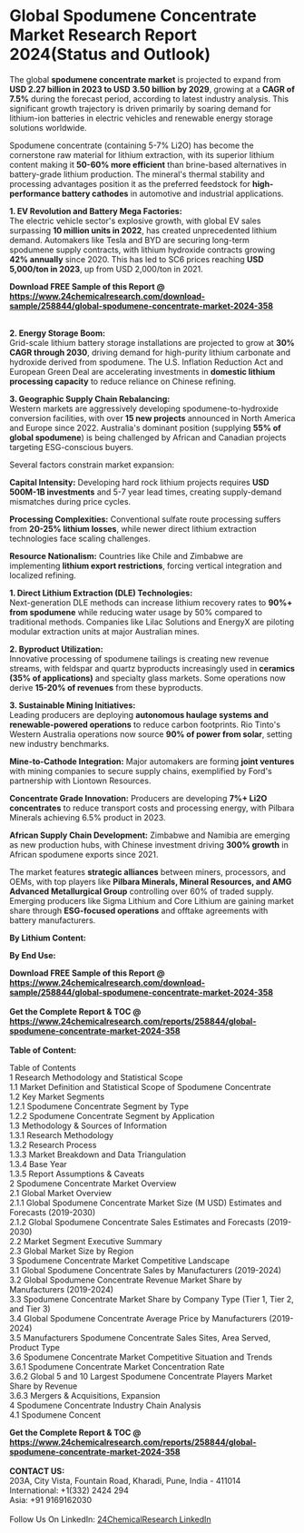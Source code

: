 <h1>Global Spodumene Concentrate Market Research Report 2024(Status and Outlook)</h1><p>The global <strong>spodumene concentrate market</strong> is projected to expand from <strong>USD 2.27 billion in 2023 to USD 3.50 billion by 2029</strong>, growing at a <strong>CAGR of 7.5%</strong> during the forecast period, according to latest industry analysis. This significant growth trajectory is driven primarily by soaring demand for lithium-ion batteries in electric vehicles and renewable energy storage solutions worldwide.</p><p>Spodumene concentrate (containing 5-7% Li2O) has become the cornerstone raw material for lithium extraction, with its superior lithium content making it <strong>50-60% more efficient</strong> than brine-based alternatives in battery-grade lithium production. The mineral's thermal stability and processing advantages position it as the preferred feedstock for <strong>high-performance battery cathodes</strong> in automotive and industrial applications.</p><p><strong>1. EV Revolution and Battery Mega Factories:</strong><br>
The electric vehicle sector's explosive growth, with global EV sales surpassing <strong>10 million units in 2022</strong>, has created unprecedented lithium demand. Automakers like Tesla and BYD are securing long-term spodumene supply contracts, with lithium hydroxide contracts growing <strong>42% annually</strong> since 2020. This has led to SC6 prices reaching <strong>USD 5,000/ton in 2023</strong>, up from USD 2,000/ton in 2021.</p><div><b>Download FREE Sample of this Report @ 
            <a href="https://www.24chemicalresearch.com/download-sample/258844/global-spodumene-concentrate-market-2024-358">
            https://www.24chemicalresearch.com/download-sample/258844/global-spodumene-concentrate-market-2024-358</a></b></div><br><p><strong>2. Energy Storage Boom:</strong><br>
Grid-scale lithium battery storage installations are projected to grow at <strong>30% CAGR through 2030</strong>, driving demand for high-purity lithium carbonate and hydroxide derived from spodumene. The U.S. Inflation Reduction Act and European Green Deal are accelerating investments in <strong>domestic lithium processing capacity</strong> to reduce reliance on Chinese refining.</p><p><strong>3. Geographic Supply Chain Rebalancing:</strong><br>
Western markets are aggressively developing spodumene-to-hydroxide conversion facilities, with over <strong>15 new projects</strong> announced in North America and Europe since 2022. Australia's dominant position (supplying <strong>55% of global spodumene</strong>) is being challenged by African and Canadian projects targeting ESG-conscious buyers.</p><p>Several factors constrain market expansion:</p><p><strong>Capital Intensity:</strong> Developing hard rock lithium projects requires <strong>USD 500M-1B investments</strong> and 5-7 year lead times, creating supply-demand mismatches during price cycles.</p><p><strong>Processing Complexities:</strong> Conventional sulfate route processing suffers from <strong>20-25% lithium losses</strong>, while newer direct lithium extraction technologies face scaling challenges.</p><p><strong>Resource Nationalism:</strong> Countries like Chile and Zimbabwe are implementing <strong>lithium export restrictions</strong>, forcing vertical integration and localized refining.</p><p><strong>1. Direct Lithium Extraction (DLE) Technologies:</strong><br>
Next-generation DLE methods can increase lithium recovery rates to <strong>90%+ from spodumene</strong> while reducing water usage by 50% compared to traditional methods. Companies like Lilac Solutions and EnergyX are piloting modular extraction units at major Australian mines.</p><p><strong>2. Byproduct Utilization:</strong><br>
Innovative processing of spodumene tailings is creating new revenue streams, with feldspar and quartz byproducts increasingly used in <strong>ceramics (35% of applications)</strong> and specialty glass markets. Some operations now derive <strong>15-20% of revenues</strong> from these byproducts.</p><p><strong>3. Sustainable Mining Initiatives:</strong><br>
Leading producers are deploying <strong>autonomous haulage systems and renewable-powered operations</strong> to reduce carbon footprints. Rio Tinto's Western Australia operations now source <strong>90% of power from solar</strong>, setting new industry benchmarks.</p><p><strong>Mine-to-Cathode Integration:</strong> Major automakers are forming <strong>joint ventures</strong> with mining companies to secure supply chains, exemplified by Ford's partnership with Liontown Resources.</p><p><strong>Concentrate Grade Innovation:</strong> Producers are developing <strong>7%+ Li2O concentrates</strong> to reduce transport costs and processing energy, with Pilbara Minerals achieving 6.5% product in 2023.</p><p><strong>African Supply Chain Development:</strong> Zimbabwe and Namibia are emerging as new production hubs, with Chinese investment driving <strong>300% growth</strong> in African spodumene exports since 2021.</p><p>The market features <strong>strategic alliances</strong> between miners, processors, and OEMs, with top players like <strong>Pilbara Minerals, Mineral Resources, and AMG Advanced Metallurgical Group</strong> controlling over 60% of traded supply. Emerging producers like Sigma Lithium and Core Lithium are gaining market share through <strong>ESG-focused operations</strong> and offtake agreements with battery manufacturers.</p><p><strong>By Lithium Content:</strong></p><p><strong>By End Use:</strong></p><div><b>Download FREE Sample of this Report @ 
            <a href="https://www.24chemicalresearch.com/download-sample/258844/global-spodumene-concentrate-market-2024-358">
            https://www.24chemicalresearch.com/download-sample/258844/global-spodumene-concentrate-market-2024-358</a></b></div><br><div><b>Get the Complete Report & TOC @ 
            <a href="https://www.24chemicalresearch.com/reports/258844/global-spodumene-concentrate-market-2024-358">
            https://www.24chemicalresearch.com/reports/258844/global-spodumene-concentrate-market-2024-358</a></b></div><br>
            <b>Table of Content:</b><p>Table of Contents<br />
1 Research Methodology and Statistical Scope<br />
1.1 Market Definition and Statistical Scope of Spodumene Concentrate<br />
1.2 Key Market Segments<br />
1.2.1 Spodumene Concentrate Segment by Type<br />
1.2.2 Spodumene Concentrate Segment by Application<br />
1.3 Methodology & Sources of Information<br />
1.3.1 Research Methodology<br />
1.3.2 Research Process<br />
1.3.3 Market Breakdown and Data Triangulation<br />
1.3.4 Base Year<br />
1.3.5 Report Assumptions & Caveats<br />
2 Spodumene Concentrate Market Overview<br />
2.1 Global Market Overview<br />
2.1.1 Global Spodumene Concentrate Market Size (M USD) Estimates and Forecasts (2019-2030)<br />
2.1.2 Global Spodumene Concentrate Sales Estimates and Forecasts (2019-2030)<br />
2.2 Market Segment Executive Summary<br />
2.3 Global Market Size by Region<br />
3 Spodumene Concentrate Market Competitive Landscape<br />
3.1 Global Spodumene Concentrate Sales by Manufacturers (2019-2024)<br />
3.2 Global Spodumene Concentrate Revenue Market Share by Manufacturers (2019-2024)<br />
3.3 Spodumene Concentrate Market Share by Company Type (Tier 1, Tier 2, and Tier 3)<br />
3.4 Global Spodumene Concentrate Average Price by Manufacturers (2019-2024)<br />
3.5 Manufacturers Spodumene Concentrate Sales Sites, Area Served, Product Type<br />
3.6 Spodumene Concentrate Market Competitive Situation and Trends<br />
3.6.1 Spodumene Concentrate Market Concentration Rate<br />
3.6.2 Global 5 and 10 Largest Spodumene Concentrate Players Market Share by Revenue<br />
3.6.3 Mergers & Acquisitions, Expansion<br />
4 Spodumene Concentrate Industry Chain Analysis<br />
4.1 Spodumene Concent</p><div><b>Get the Complete Report & TOC @ 
            <a href="https://www.24chemicalresearch.com/reports/258844/global-spodumene-concentrate-market-2024-358">
            https://www.24chemicalresearch.com/reports/258844/global-spodumene-concentrate-market-2024-358</a></b></div><br><b>CONTACT US:</b><br>
            203A, City Vista, Fountain Road, Kharadi, Pune, India - 411014<br>
            International: +1(332) 2424 294<br>
            Asia: +91 9169162030 <br><br>
            Follow Us On LinkedIn: <a href="https://www.linkedin.com/company/24chemicalresearch/">24ChemicalResearch LinkedIn</a>
